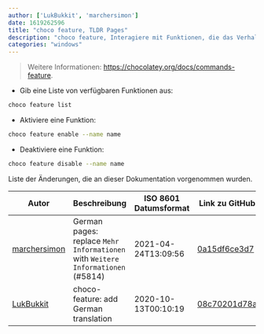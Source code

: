 ```yaml
---
author: ['LukBukkit', 'marchersimon']
date: 1619262596
title: "choco feature, TLDR Pages"
description: "choco feature, Interagiere mit Funktionen, die das Verhalten von Chocolatey verändern."
categories: "windows"
---
```

> Weitere Informationen: <https://chocolatey.org/docs/commands-feature>.

- Gib eine Liste von verfügbaren Funktionen aus:

```bash
choco feature list
```

- Aktiviere eine Funktion:

```bash
choco feature enable --name name
```

- Deaktiviere eine Funktion:

```bash
choco feature disable --name name
```
Liste der Änderungen, die an dieser Dokumentation vorgenommen wurden.


Autor | Beschreibung | ISO 8601 Datumsformat | Link zu GitHub
------|-----|-----|-----
[marchersimon](mailto:50295997+marchersimon@users.noreply.github.com) | German pages: replace `Mehr Informationen` with `Weitere Informationen` (#5814) | 2021-04-24T13:09:56 | [0a15df6ce3d7](https://github.com/tldr-pages/tldr/commit/0a15df6ce3d790b71b8fa4ae2e8befe0ed0806c7)
[LukBukkit](mailto:luk.bukkit@gmail.com) | choco-feature: add German translation | 2020-10-13T00:10:19 | [08c70201d78a](https://github.com/tldr-pages/tldr/commit/08c70201d78a6725fc9a9d110da030d271441aeb)


